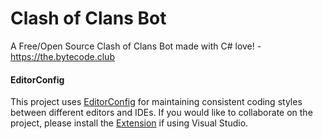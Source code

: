 # Clash of Clans Bot
A Free/Open Source Clash of Clans Bot made with C# love! - https://the.bytecode.club

#### EditorConfig

This project uses [EditorConfig](http://editorconfig.org) for maintaining consistent coding styles between different editors and IDEs. If you would like to collaborate on the project, please install the [Extension](https://visualstudiogallery.msdn.microsoft.com/c8bccfe2-650c-4b42-bc5c-845e21f96328) if using Visual Studio.
